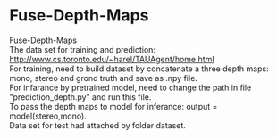 # Fuse-Depth-Maps
Fuse-Depth-Maps<br />
The data set for training and prediction: http://www.cs.toronto.edu/~harel/TAUAgent/home.html<br />
For training, need to build dataset by concatenate a three depth maps: mono, stereo and grond truth and save as .npy file. <br />
For infarance by pretrained model, need to change the path in file "prediction_depth.py" and run this file. <br />
To pass the depth maps to model for inferance: output = model(stereo,mono).<br />
Data set for test had attached by folder dataset. <br />

